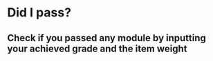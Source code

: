# Did I pass?
## Check if you passed any module by inputting your achieved grade and the item weight
